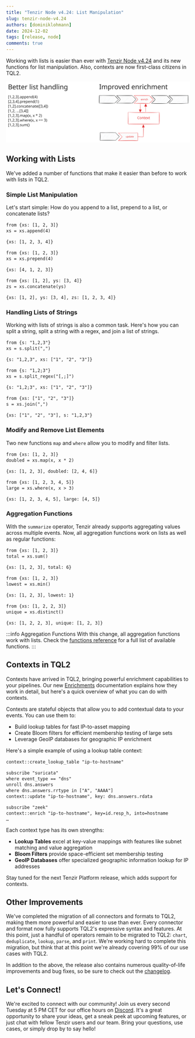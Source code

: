 ```yaml
---
title: "Tenzir Node v4.24: List Manipulation"
slug: tenzir-node-v4.24
authors: [dominiklohmann]
date: 2024-12-02
tags: [release, node]
comments: true
---
```


Working with lists is easier than ever with [Tenzir Node v4.24][github-release]
and its new functions for list manipulation. Also, contexts are now first-class
citizens in TQL2.

![Tenzir Node v4.24](tenzir-node-v4.24.svg)

[github-release]: https://github.com/tenzir/tenzir/releases/tag/v4.24.0

<!-- truncate -->

## Working with Lists

We've added a number of functions that make it easier than before to work with
lists in TQL2.

### Simple List Manipulation

Let's start simple: How do you append to a list, prepend to a list, or concatenate lists?

```tql title="Append to a list"
from {xs: [1, 2, 3]}
xs = xs.append(4)
```

```tql
{xs: [1, 2, 3, 4]}
```

```tql title="Prepend to a list"
from {xs: [1, 2, 3]}
xs = xs.prepend(4)
```

```tql
{xs: [4, 1, 2, 3]}
```

```tql title="Concatenate lists"
from {xs: [1, 2], ys: [3, 4]}
zs = xs.concatenate(ys)
```

```tql
{xs: [1, 2], ys: [3, 4], zs: [1, 2, 3, 4]}
```

### Handling Lists of Strings

Working with lists of strings is also a common task. Here's how you can split a
string, split a string with a regex, and join a list of strings.

```tql title="Split a string"
from {s: "1,2,3"}
xs = s.split(",")
```

```tql
{s: "1,2,3", xs: ["1", "2", "3"]}
```

```tql title="Split a string with a regex"
from {s: "1,2;3"}
xs = s.split_regex("[,;]")
```

```tql
{s: "1,2;3", xs: ["1", "2", "3"]}
```

```tql title="Join a list"
from {xs: ["1", "2", "3"]}
s = xs.join(",")
```

```tql
{xs: ["1", "2", "3"], s: "1,2,3"}
```

### Modify and Remove List Elements

Two new functions `map` and `where` allow you to modify and filter lists.

```tql title="Modify list elements"
from {xs: [1, 2, 3]}
doubled = xs.map(x, x * 2)
```

```tql
{xs: [1, 2, 3], doubled: [2, 4, 6]}
```

```tql title="Remove list elements"
from {xs: [1, 2, 3, 4, 5]}
large = xs.where(x, x > 3)
```

```tql
{xs: [1, 2, 3, 4, 5], large: [4, 5]}
```

### Aggregation Functions

With the `summarize` operator, Tenzir already supports aggregating values across
multiple events. Now, all aggregation functions work on lists as well as regular
functions:

```tql title="Sum of a list"
from {xs: [1, 2, 3]}
total = xs.sum()
```

```tql
{xs: [1, 2, 3], total: 6}
```

```tql title="Minimum of a list"
from {xs: [1, 2, 3]}
lowest = xs.min()
```

```tql
{xs: [1, 2, 3], lowest: 1}
```

```tql title="Distinct values in a list"
from {xs: [1, 2, 2, 3]}
unique = xs.distinct()
```

```tql
{xs: [1, 2, 2, 3], unique: [1, 2, 3]}
```

:::info Aggregation Functions
With this change, all aggregation functions work with lists. Check the
[functions reference](/tql2/functions#aggregation) for a full list of available
functions.
:::

## Contexts in TQL2

Contexts have arrived in TQL2, bringing powerful enrichment capabilities to your
pipelines. Our new [Enrichments](/next/enrichments) documentation explains how
they work in detail, but here's a quick overview of what you can do with
contexts.

Contexts are stateful objects that allow you to add contextual data to your
events. You can use them to:

- Build lookup tables for fast IP-to-asset mapping
- Create Bloom filters for efficient membership testing of large sets
- Leverage GeoIP databases for geographic IP enrichment

Here's a simple example of using a lookup table context:

```tql title="Create a lookup table context"
context::create_lookup_table "ip-to-hostname"
```

```tql title="Populate lookup table with data"
subscribe "suricata"
where event_type == "dns"
unroll dns.answers
where dns.answers.rrtype in ["A", "AAAA"]
context::update "ip-to-hostname", key: dns.answers.rdata
```

```tql title="Enrich other data with context"
subscribe "zeek"
context::enrich "ip-to-hostname", key=id.resp_h, into=hostname
…
```

Each context type has its own strengths:

- **Lookup Tables** excel at key-value mappings with features like subnet
  matching and value aggregation
- **Bloom Filters** provide space-efficient set membership testing
- **GeoIP Databases** offer specialized geographic information lookup for IP
  addresses

Stay tuned for the next Tenzir Platform release, which adds support for
contexts.

## Other Improvements

We've completed the migration of all connectors and formats to TQL2, making them
more powerful and easier to use than ever. Every connector and format now fully
supports TQL2's expressive syntax and features. At this point, just a handful of
operators remain to be migrated to TQL2: `chart`, `deduplicate`, `lookup`,
`parse`, and `print`. We're working hard to complete this migration, but think
that at this point we're already covering 99% of our use cases with TQL2.

In addition to the above, the release also contains numerous quality-of-life
improvements and bug fixes, so be sure to check out the [changelog][changelog].

## Let's Connect!

We're excited to connect with our community! Join us every second Tuesday at 5
PM CET for our office hours on [Discord][discord]. It's a great opportunity to
share your ideas, get a sneak peek at upcoming features, or just chat with
fellow Tenzir users and our team. Bring your questions, use cases, or simply
drop by to say hello!

[discord]: /discord
[changelog]: /changelog#v4240
